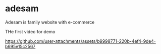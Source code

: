 # adesam

Adesam is family website with e-commerce

THe first video for demo




https://github.com/user-attachments/assets/b9998771-220b-4ef4-9de4-b695e15c2567

